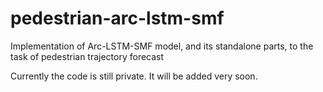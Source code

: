 # pedestrian-arc-lstm-smf
Implementation of Arc-LSTM-SMF model, and its standalone parts, to the task of pedestrian trajectory forecast

Currently the code is still private. It will be added very soon.
